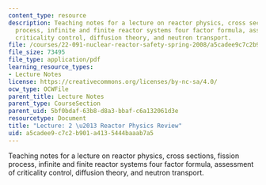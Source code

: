 ```yaml
---
content_type: resource
description: Teaching notes for a lecture on reactor physics, cross sections, fission
  process, infinite and finite reactor systems four factor formula, assessment of
  criticality control, diffusion theory, and neutron transport.
file: /courses/22-091-nuclear-reactor-safety-spring-2008/a5cadee9c7c2b901a4135444baaab7a5_MIT22_091S08_lec02note.pdf
file_size: 73495
file_type: application/pdf
learning_resource_types:
- Lecture Notes
license: https://creativecommons.org/licenses/by-nc-sa/4.0/
ocw_type: OCWFile
parent_title: Lecture Notes
parent_type: CourseSection
parent_uid: 5bf0bdaf-63b8-d8a3-bbaf-c6a132061d3e
resourcetype: Document
title: "Lecture: 2 \u2013 Reactor Physics Review"
uid: a5cadee9-c7c2-b901-a413-5444baaab7a5
---
```

Teaching notes for a lecture on reactor physics, cross sections, fission process, infinite and finite reactor systems four factor formula, assessment of criticality control, diffusion theory, and neutron transport.